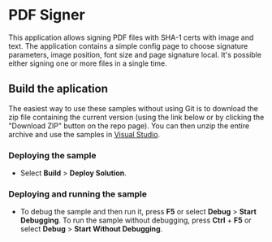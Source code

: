 # PDF Signer

This application allows signing PDF files with SHA-1 certs with image and text. The application contains a simple config page to choose signature parameters, image position, font size and page signature local. It's possible either signing one or more files in a single time.

## Build the aplication

The easiest way to use these samples without using Git is to download the zip file containing the current version (using the link below or by clicking the "Download ZIP" button on the repo page). You can then unzip the entire archive and use the samples in [Visual Studio](https://www.visualstudio.com/wpf-vs).

### Deploying the sample

- Select **Build** > **Deploy Solution**. 

### Deploying and running the sample

- To debug the sample and then run it, press **F5** or select **Debug** > **Start Debugging**. To run the sample without debugging, press **Ctrl** + **F5** or select **Debug** > **Start Without Debugging**.
